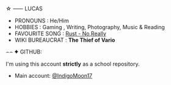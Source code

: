 ☆ ⸺ LUCAS

- PRONOUNS : He/Him
- HOBBIES : Gaming , Writing, Photography, Music & Reading
- FAVOURITE SONG : [Rust - No,Really](https://youtu.be/NqKA4Lv-BP4?si=AVOeDBFReyp15_eF)
- WIKI BUREAUCRAT : <strong>The Thief of Vario</strong>


⌢⌢ ✦ GITHUB:

I'm using this account <strong>strictly</strong> as a school repository.
- Main account: [@IndigoMoon17](https://github.com/IndigoMoon17)
